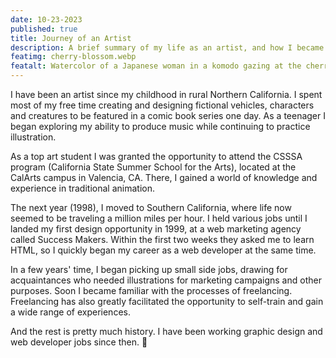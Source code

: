 ```yaml
---
date: 10-23-2023
published: true
title: Journey of an Artist
description: A brief summary of my life as an artist, and how I became a web developer along the way.
featimg: cherry-blossom.webp
featalt: Watercolor of a Japanese woman in a komodo gazing at the cherry blossoms.
---
```


I have been an artist since my childhood in rural Northern California. I spent most of my free time creating and designing fictional vehicles, characters and creatures to be featured in a comic book series one day. As a teenager I began exploring my ability to produce music while continuing to practice illustration.

As a top art student I was granted the opportunity to attend the CSSSA program (California State Summer School for the Arts), located at the CalArts campus in Valencia, CA. There, I gained a world of knowledge and experience in traditional animation.

The next year (1998), I moved to Southern California, where life now seemed to be traveling a million miles per hour. I held various jobs until I landed my first design opportunity in 1999, at a web marketing agency called Success Makers. Within the first two weeks they asked me to learn HTML, so I quickly began my career as a web developer at the same time.

In a few years' time, I began picking up small side jobs, drawing for acquaintances who needed illustrations for marketing campaigns and other purposes. Soon I became familiar with the processes of freelancing. Freelancing has also greatly facilitated the opportunity to self-train and gain a wide range of experiences.

And the rest is pretty much history. I have been working graphic design and web developer jobs since then. 🙂
